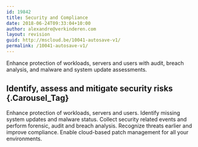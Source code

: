 ```yaml
---
id: 19842
title: Security and Compliance
date: 2018-06-24T09:33:04+10:00
author: alexandre@verkinderen.com
layout: revision
guid: http://mscloud.be/10041-autosave-v1/
permalink: /10041-autosave-v1/
---
```

Enhance protection of workloads, servers and users with audit, breach analysis, and malware and system update assessments.

## Identify, assess and mitigate security risks {.Carousel_Tag}

Enhance protection of workloads, servers and users. Identify missing system updates and malware status. Collect security related events and perform forensic, audit and breach analysis. Recognize threats earlier and improve compliance. Enable cloud-based patch management for all your environments.